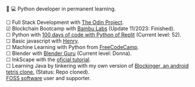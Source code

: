 👀
💻 Python developer in permanent learning.
  <!-- # I screenrecord my sessions and upload them to PeerTube and Youtube. Check my progress in the courses on which I'm enrolled here: --!>
  ☐ Full Stack Development with <a href="https://www.theodinproject.com/about">The Odin Project</a>.<br>
  ☑ Blockchain Bootcamp with <a href=https://bambulabs.io/>Bambu Labs</a> (Update 11/2023: Finished).<br>
  ☐ Python with <a href="https://replit.com/learn/100-days-of-python">100 days of code with Python of Replit</a> (Current level: 52).<br>
  ☐ Basic javascript with <a href="https://www.soyhenry.com/">Henry</a>.<br>
  ☐ Machine Learning with Python from <a href="https://www.freecodecamp.org/learn/machine-learning-with-python/">FreeCodeCamp</a>.<br>
  ☐ Blender with <a href="https://www.youtube.com/watch?v=nIoXOplUvAw">Blender Guru</a> (Current level: Donna).<br>
  ☐ InkScape with the <a href="https://inkscape.org/learn/tutorials/">oficial tutorial</a>.<br>
  ☐ Learning Java by tinkering with my own version of <a href="https://github.com/jocarrojas/blockinger-2">Blockinger, an android tetris clone.</a> (Status: Repo cloned).<br>
<a href="https://www.fsf.org/about/what-is-free-software">FOSS software</a> user and supporter.<br>
